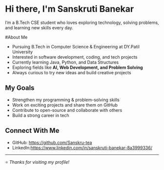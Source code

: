 # Hi there, I'm Sanskruti Banekar  

I’m a B.Tech CSE student who loves exploring technology, solving problems, and learning new skills every day.  

#About Me
-  Pursuing B.Tech in Computer Science & Engineering at DY.Patil University  
-  Interested in software development, coding, and tech projects  
-  Currently learning Java, Python, and Data Structures  
-  Exploring fields like **AI, Web Development, and Problem Solving**  
-  Always curious to try new ideas and build creative projects  

## My Goals
- Strengthen my programming & problem-solving skills   
- Work on exciting projects and share them on GitHub  
- Contribute to open-source and collaborate with others   
- Build a strong career in tech  

## Connect With Me
- GitHub: https://github.com/Sanskru-tea
- LinkedIn:https://www.linkedin.com/in/sanskruti-banekar-8a3999336/  

---
⭐️ *Thanks for visiting my profile!*
